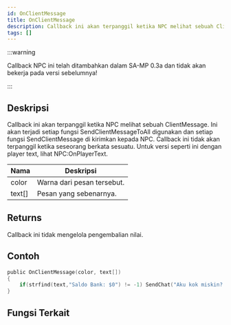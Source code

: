 ```yaml
---
id: OnClientMessage
title: OnClientMessage
description: Callback ini akan terpanggil ketika NPC melihat sebuah ClientMessage.
tags: []
---
```


:::warning

Callback NPC ini telah ditambahkan dalam SA-MP 0.3a dan tidak akan bekerja pada versi sebelumnya!

:::

## Deskripsi

Callback ini akan terpanggil ketika NPC melihat sebuah ClientMessage. Ini akan terjadi setiap fungsi SendClientMessageToAll digunakan dan setiap fungsi SendClientMessage di kirimkan kepada NPC. Callback ini tidak akan terpanggil ketika seseorang berkata sesuatu. Untuk versi seperti ini dengan player text, lihat NPC:OnPlayerText.

| Nama   | Deskripsi                  |
| ------ | -------------------------- |
| color  | Warna dari pesan tersebut. |
| text[] | Pesan yang sebenarnya.     |

## Returns

Callback ini tidak mengelola pengembalian nilai.

## Contoh

```c
public OnClientMessage(color, text[])
{
    if(strfind(text,"Saldo Bank: $0") != -1) SendChat("Aku kok miskin? :(");
}
```

## Fungsi Terkait

